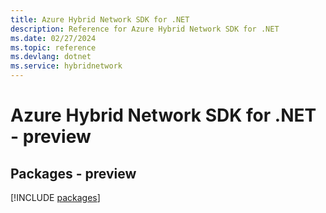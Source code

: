 ```yaml
---
title: Azure Hybrid Network SDK for .NET
description: Reference for Azure Hybrid Network SDK for .NET
ms.date: 02/27/2024
ms.topic: reference
ms.devlang: dotnet
ms.service: hybridnetwork
---
```

# Azure Hybrid Network SDK for .NET - preview
## Packages - preview
[!INCLUDE [packages](hybrid-network-index.md)]